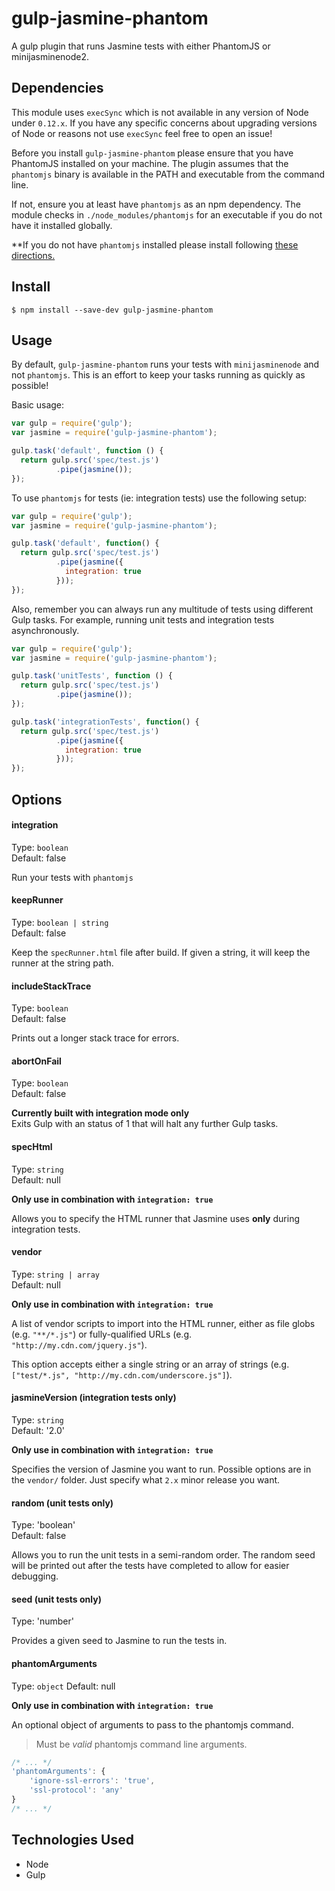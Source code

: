 gulp-jasmine-phantom
=============

A gulp plugin that runs Jasmine tests with either PhantomJS or minijasminenode2.

Dependencies
------------

This module uses `execSync` which is not available in any version of Node under `0.12.x`.
If you have any specific concerns about upgrading versions of Node or reasons not use
`execSync` feel free to open an issue!

Before you install `gulp-jasmine-phantom` please ensure that you have PhantomJS
installed on your machine. The plugin assumes that the `phantomjs` binary is
available in the PATH and executable from the command line.

If not, ensure you at least have `phantomjs` as an npm dependency. The module
checks in `./node_modules/phantomjs` for an executable if you do not have it
installed globally.

**If you do not have `phantomjs` installed please install following
[these directions.](http://phantomjs.org/download.html)

Install
-----

```
$ npm install --save-dev gulp-jasmine-phantom
```

Usage
-----
By default, `gulp-jasmine-phantom` runs your tests with `minijasminenode` and
not `phantomjs`.
This is an effort to keep your tasks running as quickly as possible!

Basic usage:
```javascript
var gulp = require('gulp');
var jasmine = require('gulp-jasmine-phantom');

gulp.task('default', function () {
  return gulp.src('spec/test.js')
          .pipe(jasmine());
});
```
To use `phantomjs` for tests (ie: integration tests) use the following setup:

```javascript
var gulp = require('gulp');
var jasmine = require('gulp-jasmine-phantom');

gulp.task('default', function() {
  return gulp.src('spec/test.js')
          .pipe(jasmine({
            integration: true
          }));
});
```

Also, remember you can always run any multitude of tests using different Gulp
tasks. For example, running unit tests and integration tests asynchronously.

```javascript
var gulp = require('gulp');
var jasmine = require('gulp-jasmine-phantom');

gulp.task('unitTests', function () {
  return gulp.src('spec/test.js')
          .pipe(jasmine());
});

gulp.task('integrationTests', function() {
  return gulp.src('spec/test.js')
          .pipe(jasmine({
            integration: true
          }));
});
```

Options
-------

#### integration
Type: `boolean` <br />
Default: false

Run your tests with `phantomjs`

#### keepRunner
Type: `boolean | string` <br />
Default: false

Keep the `specRunner.html` file after build. If given a string, it will keep
the runner at the string path.

#### includeStackTrace
Type: `boolean` <br />
Default: false

Prints out a longer stack trace for errors.

#### abortOnFail
Type: `boolean` <br />
Default: false

**Currently built with integration mode only** <br />
Exits Gulp with an status of 1 that will halt any further Gulp tasks.

#### specHtml
Type: `string` <br />
Default: null

**Only use in combination with `integration: true`**

Allows you to specify the HTML runner that Jasmine uses **only** during
integration tests.

#### vendor
Type: `string | array` <br />
Default: null

**Only use in combination with `integration: true`**

A list of vendor scripts to import into the HTML runner, either as file
globs (e.g. `"**/*.js"`) or fully-qualified URLs (e.g.
`"http://my.cdn.com/jquery.js"`).

This option accepts either a single string or an array of strings (e.g.
`["test/*.js", "http://my.cdn.com/underscore.js"]`).

#### jasmineVersion (integration tests only)
Type: `string` <br />
Default: '2.0'

**Only use in combination with `integration: true`**

Specifies the version of Jasmine you want to run. Possible options are in the `vendor/` folder. Just specify what `2.x` minor release you want.

#### random (unit tests only)
Type: 'boolean'<br />
Default: false

Allows you to run the unit tests in a semi-random order. The random seed will be printed out after the tests have completed to allow for easier debugging.

#### seed (unit tests only)
Type: 'number'<br />

Provides a given seed to Jasmine to run the tests in.

#### phantomArguments
Type: `object`
Default: null

**Only use in combination with `integration: true`**

An optional object of arguments to pass to the phantomjs command.

> Must be _valid_ phantomjs command line arguments.

```javascript
/* ... */
'phantomArguments': {
    'ignore-ssl-errors': 'true',
    'ssl-protocol': 'any'
}
/* ... */
```

Technologies Used
-----------------

* Node
* Gulp
